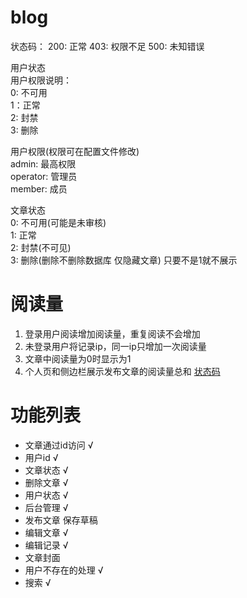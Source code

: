# blog

状态码：
200: 正常
403: 权限不足
500: 未知错误


用户状态  
用户权限说明：  
0: 不可用  
1：正常  
2: 封禁  
3: 删除

用户权限(权限可在配置文件修改)  
admin: 最高权限   
operator: 管理员  
member: 成员  


文章状态  
0: 不可用(可能是未审核)  
1: 正常  
2: 封禁(不可见)  
3: 删除(删除不删除数据库 仅隐藏文章)
只要不是1就不展示

# 阅读量
1. 登录用户阅读增加阅读量，重复阅读不会增加  
1. 未登录用户将记录ip，同一ip只增加一次阅读量  
1. 文章中阅读量为0时显示为1  
1. 个人页和侧边栏展示发布文章的阅读量总和
[状态码](https://github.com/litfa/wiki-daemon/wiki/%E7%8A%B6%E6%80%81%E7%A0%81%E5%8F%8A%E7%94%A8%E6%88%B7%E7%8A%B6%E6%80%81%E8%AF%B4%E6%98%8E)

# 功能列表
- 文章通过id访问 √
- 用户id √
- 文章状态 √
- 删除文章 √
- 用户状态 √
- 后台管理 √
- 发布文章 保存草稿
- 编辑文章 √
- 编辑记录 √
- 文章封面
- 用户不存在的处理 √
- 搜索 √
